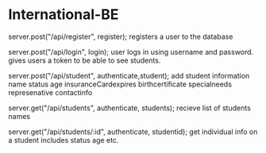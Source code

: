 # International-BE

server.post("/api/register", register);
registers a user to the database

server.post("/api/login", login);
user logs in using username and password.
gives users a token to be able to see students.

server.post("/api/student", authenticate,student);
add student information
name
status
age
insuranceCardexpires
birthcertificate
specialneeds
represenative
contactinfo

server.get("/api/students", authenticate, students);
recieve list of students names

server.get("/api/students/:id", authenticate, studentid);
get individual info on a student includes status age etc.